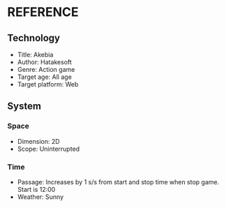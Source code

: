 # REFERENCE
  
## Technology
- Title: Akebia
- Author: Hatakesoft
- Genre: Action game
- Target age: All age
- Target platform: Web
  
## System
### Space
- Dimension: 2D
- Scope: Uninterrupted

### Time
- Passage: Increases by 1 s/s from start and stop time when stop game. Start is 12:00
- Weather: Sunny
